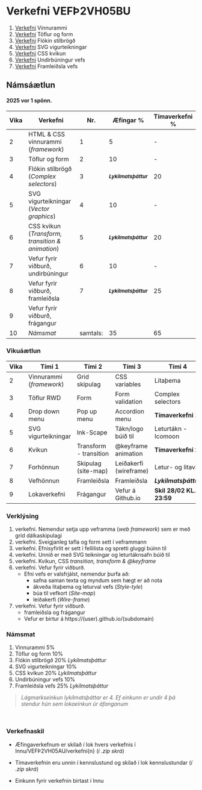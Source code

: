 #  Verkefni VEFÞ2VH05BU

1. [Verkefni](Verkefni-1/) Vinnurammi 
2. [Verkefni](Verkefni-2/) Töflur og form
3. [Verkefni](Verkefni-3/) Flókin stílbrögð
4. [Verkefni](Verkefni-4/) SVG vigurteikningar
5. [Verkefni](Verkefni-5/) CSS kvikun
6. [Verkefni](Verkefni-6/) Undirbúningur vefs
7. [Verkefni](Verkefni-7/) Framleiðsla vefs

## Námsáætlun

#### 2025 vor 1 spönn.

| Vika  | Verkefni  | Nr. | Æfingar % | Tímaverkefni % |
|---|---|---|---|---|
| 2  | HTML & CSS vinnurammi (_framework_)  | 1 | 5 | - |
| 3  | Töflur og form  | 2 |  10| - |  
| 4  | Flókin stílbrögð (_Complex selectors_) | 3 | <sub> **_Lykilmatsþáttur_** </sub>  | 20 |
| 5  | SVG vigurteikningar (_Vector graphics_) | 4 | 10 | - |
| 6  | CSS kvikun (_Transform, transition & animation_) | 5 |  <sub> **_Lykilmatsþáttur_** </sub>  | 20 |
| 7  | Vefur fyrir viðburð, undirbúningur | 6 | 10 | -  |
| 8 | Vefur fyrir viðburð, framleiðsla | 7 | <sub> **_Lykilmatsþáttur_** </sub>  | 25  |
| 9 | Vefur fyrir viðburð, frágangur |  |  |  |
| 10 | _Námsmat_ | samtals:  | 35 | 65 |

### Vikuáætlun

| Vika | Tími 1  | Tími 2 | Tími 3 | Tími 4 | 
| --- | --- | --- | --- | --- | 
| 2 | Vinnurammi (_framework_) | Grid skipulag | CSS variables | Litaþema | 
| 3 | Töflur RWD | Form | Form validation | Complex selectors |
| 4 |  Drop down menu | Pop up menu | Accordion menu | **Tímaverkefni 1** |  
| 5 | SVG vigurteikningar | Ink-Scape | Tákn/logo búið til | Leturtákn - Icomoon | 
| 6 | Kvikun | Transform - transition | @keyframe animation | **Tímaverkefni 2** |
| 7 | Forhönnun | Skipulag (site-map) | Leiðakerfi (wireframe) | Letur- og litaval |
| 8 | Vefhönnun | Framleiðsla | Framleiðsla |  **_Lykilmatsþáttur_** |  
| 9 | Lokaverkefni |Frágangur | Vefur á Github.io | **Skil 28/02 KL. 23:59** | 

### Verklýsing

1. verkefni. Nemendur setja upp veframma (_web framework_) sem er með grid dálkaskipulagi
1. verkefni. Sveigjanleg tafla og form sett í veframmann
1. verkefni. Efnisyfirlit er sett í fellilista og spretti gluggi búinn til 
1. verkefni. Unnið er með SVG teikningar og leturtáknsafn búið til 
1. verkefni. Kvikun, CSS _transition, transform & @keyframe_ 
1. verkefni. Vefur fyrir viðburð. 
   * Efni vefs er valsfrjálst, nemendur þurfa að:
      * safna saman texta og myndum sem hægt er að nota
      * ákveða litaþema og leturval vefs (_Style-tyle_)
      * búa til vefkort (_Site-map_) 
      * leiðakerfi (_Wire-frame_)
1. verkefni. Vefur fyrir viðburð. 
      * framleiðsla og frágangur
      * Vefur er birtur á https://(user).github.io/(subdomain)

 ### Námsmat

1. Vinnurammi 5%
2. Töflur og form 10% 
3. Flókin stílbrögð 20% _Lykilmatsþáttur_
4. SVG vigurteikningar 10%
5. CSS kvikun 20% _Lykilmatsþáttur_ 
6. Undirbúningur vefs 10% 
7. Framleiðsla vefs 25% _Lykilmatsþáttur_

> _Lágmarkseinkun lykilmatsþáttar er 4. Ef einkunn er undir 4 þá stendur hún sem lokaeinkun úr áfanganum_

<p>&nbsp;</p>

### Verkefnaskil 

-  Æfingaverkefnum er skilað í lok hvers verkefnis í Innu/VEFÞ2VH05AU/verkefni{n} (_í .zip skrá_)

-  Tímaverkefnin eru unnin í kennslustund og skilað í lok kennslustundar (_í .zip skrá_) 

-  Einkunn fyrir verkefnin birtast í Innu
   
